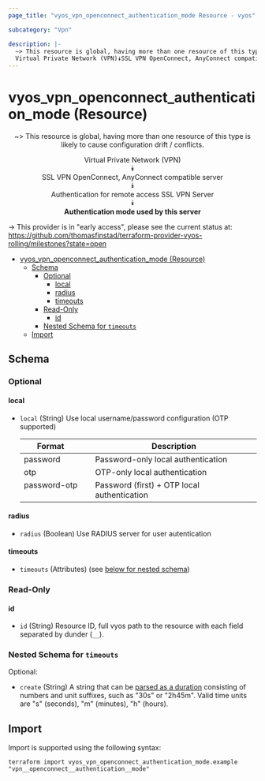 ```yaml
---
page_title: "vyos_vpn_openconnect_authentication_mode Resource - vyos"

subcategory: "Vpn"

description: |-
  ~> This resource is global, having more than one resource of this type is likely to cause configuration drift / conflicts.
  Virtual Private Network (VPN)⯯SSL VPN OpenConnect, AnyConnect compatible server⯯Authentication for remote access SSL VPN Server⯯Authentication mode used by this server
---
```


# vyos_vpn_openconnect_authentication_mode (Resource)
<center>

~> This resource is global, having more than one resource of this type is likely to cause configuration drift / conflicts.

Virtual Private Network (VPN)  
⯯  
SSL VPN OpenConnect, AnyConnect compatible server  
⯯  
Authentication for remote access SSL VPN Server  
⯯  
**Authentication mode used by this server**


</center>

-> This provider is in "early access", please see the current status at: https://github.com/thomasfinstad/terraform-provider-vyos-rolling/milestones?state=open

<!--TOC-->

- [vyos_vpn_openconnect_authentication_mode (Resource)](#vyos_vpn_openconnect_authentication_mode-resource)
  - [Schema](#schema)
    - [Optional](#optional)
      - [local](#local)
      - [radius](#radius)
      - [timeouts](#timeouts)
    - [Read-Only](#read-only)
      - [id](#id)
    - [Nested Schema for `timeouts`](#nested-schema-for-timeouts)
  - [Import](#import)

<!--TOC-->

<!-- schema generated by tfplugindocs -->
## Schema

### Optional

#### local
- `local` (String) Use local username/password configuration (OTP supported)

    |  Format        &emsp;|  Description                                  |
    |----------------|-----------------------------------------------|
    |  password      &emsp;|  Password-only local authentication           |
    |  otp           &emsp;|  OTP-only local authentication                |
    |  password-otp  &emsp;|  Password (first) + OTP local authentication  |
#### radius
- `radius` (Boolean) Use RADIUS server for user autentication
#### timeouts
- `timeouts` (Attributes) (see [below for nested schema](#nestedatt--timeouts))

### Read-Only

#### id
- `id` (String) Resource ID, full vyos path to the resource with each field separated by dunder (`__`).

<a id="nestedatt--timeouts"></a>
### Nested Schema for `timeouts`

Optional:

- `create` (String) A string that can be [parsed as a duration](https://pkg.go.dev/time#ParseDuration) consisting of numbers and unit suffixes, such as &#34;30s&#34; or &#34;2h45m&#34;. Valid time units are &#34;s&#34; (seconds), &#34;m&#34; (minutes), &#34;h&#34; (hours).

## Import

Import is supported using the following syntax:

```shell
terraform import vyos_vpn_openconnect_authentication_mode.example "vpn__openconnect__authentication__mode"
```
